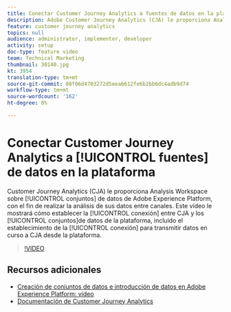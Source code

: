 ```yaml
---
title: Conectar Customer Journey Analytics a fuentes de datos en la plataforma
description: Adobe Customer Journey Analytics (CJA) le proporciona Analysis Workspace sobre los conjuntos de datos de Adobe Experience Platform, con el fin de realizar la análisis de sus datos entre canales. Este vídeo le mostrará cómo establecer la conexión entre los conjuntos de datos CJA y Platform, incluido el establecimiento de la conexión para transmitir datos en curso a CJA desde la plataforma.
feature: customer journey analytics
topics: null
audience: administrator, implementer, developer
activity: setup
doc-type: feature video
team: Technical Marketing
thumbnail: 30140.jpg
kt: 3954
translation-type: tm+mt
source-git-commit: 08f06d4703272d5eeab612fe6b2bb6dc4adb9d74
workflow-type: tm+mt
source-wordcount: '162'
ht-degree: 8%

---
```



# Conectar Customer Journey Analytics a [!UICONTROL fuentes] de datos en la plataforma

Customer Journey Analytics (CJA) le proporciona Analysis Workspace sobre [!UICONTROL conjuntos] de datos de Adobe Experience Platform, con el fin de realizar la análisis de sus datos entre canales. Este vídeo le mostrará cómo establecer la [!UICONTROL conexión] entre CJA y los [!UICONTROL conjuntos]de datos de la plataforma, incluido el establecimiento de la [!UICONTROL conexión] para transmitir datos en curso a CJA desde la plataforma.

>[!VIDEO](https://video.tv.adobe.com/v/30140/?quality=12&enable10seconds=on&speedcontrol=on)

## Recursos adicionales

* [Creación de conjuntos de datos e introducción de datos en Adobe Experience Platform: vídeo](https://docs.adobe.com/content/help/en/platform-learn/tutorials/data-ingestion/create-datasets-and-ingest-data.html)
* [Documentación de Customer Journey Analytics](https://docs.adobe.com/content/help/es-ES/analytics-platform/using/cja-landing.html)

